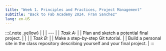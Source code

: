 ```yaml
---
title: "Week 1. Principles and Practices, Project Management"
subtitle: "Back to Fab Academy 2024. Fran Sanchez"
lang: en-US
---
```

:::{.note .yellow}
|     |
| --- |
| *Task A:* |
| Plan and sketch a potential final project.  |
|     |
| *Task B:* |
| Make a step-by-step Git tutorial. |
| Build a personal site in the class repository describing yourself and your final project. |
:::

